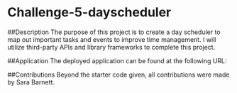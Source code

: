 # Challenge-5-dayscheduler

##Description
The purpose of this project is to create a day scheduler to map out important tasks and events to improve time management. I will utilize third-party APIs and library frameworks to complete this project.

##Application
The deployed application can be found at the following URL:

##Contributions
Beyond the starter code given, all contributions were made by Sara Barnett.

